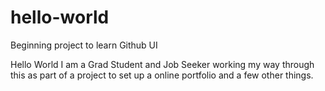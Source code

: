 # hello-world
Beginning project to learn Github UI

Hello World
I am a Grad Student and Job Seeker working my way through this as part of a project to set up a online portfolio and a few other things. 
